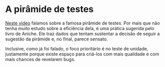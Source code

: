 # A pirâmide de testes

[Neste vídeo](https://youtu.be/cupE607zi-Y) falamos sobre a famosa pirâmide de testes. Por mais que não tenha muito estudo sobre a eficiência dela, é uma prática sugerida pelo livro de Aniche. Ele traz dados que tentam sustentar a decisão de seguir a sugestão da pirâmide e, no final, parece sensato. 

Inclusive, como já foi falado, o foco prioritário é no teste de unidade, justamente porque existe espaço para criá-los com mais qualidade e com mais chances de revelarem bugs. 
